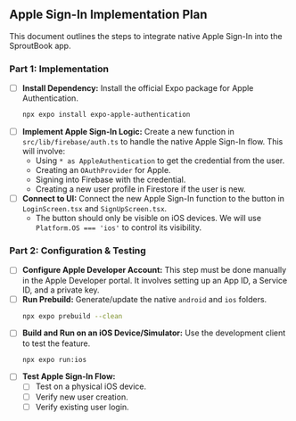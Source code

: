 ## Apple Sign-In Implementation Plan

This document outlines the steps to integrate native Apple Sign-In into the SproutBook app.

### Part 1: Implementation

- [ ] **Install Dependency:** Install the official Expo package for Apple Authentication.
  ```bash
  npx expo install expo-apple-authentication
  ```
- [ ] **Implement Apple Sign-In Logic:** Create a new function in `src/lib/firebase/auth.ts` to handle the native Apple Sign-In flow. This will involve:
    - Using `* as AppleAuthentication` to get the credential from the user.
    - Creating an `OAuthProvider` for Apple.
    - Signing into Firebase with the credential.
    - Creating a new user profile in Firestore if the user is new.
- [ ] **Connect to UI:** Connect the new Apple Sign-In function to the button in `LoginScreen.tsx` and `SignUpScreen.tsx`.
    - The button should only be visible on iOS devices. We will use `Platform.OS === 'ios'` to control its visibility.

### Part 2: Configuration & Testing

- [ ] **Configure Apple Developer Account:** This step must be done manually in the Apple Developer portal. It involves setting up an App ID, a Service ID, and a private key.
- [ ] **Run Prebuild:** Generate/update the native `android` and `ios` folders.
  ```bash
  npx expo prebuild --clean
  ```
- [ ] **Build and Run on an iOS Device/Simulator:** Use the development client to test the feature.
  ```bash
  npx expo run:ios
  ```
- [ ] **Test Apple Sign-In Flow:**
    - [ ] Test on a physical iOS device.
    - [ ] Verify new user creation.
    - [ ] Verify existing user login.

